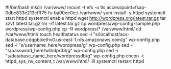 #!/bin/bash
mkdir /var/www/
mount -t efs -o tls,accesspoint=fsap-0dbc833e213cfff75 fs-ba90ee0e:/ /var/www/
yum install -y httpd 
systemctl start httpd
systemctl enable httpd
wget http://wordpress.org/latest.tar.gz
tar xzvf latest.tar.gz
rm -rf latest.tar.gz
cp wordpress/wp-config-sample.php wordpress/wp-config.php
cp -R wordpress/* /var/www/html/
cd /var/www/html/
touch healthstatus
sed -i "s/localhost/acs-database.cdqpbjkethv0.us-east-1.rds.amazonaws.com/g" wp-config.php 
sed -i "s/username_here/wordpress/g" wp-config.php 
sed -i "s/password_here/w0rdpr33/g" wp-config.php 
sed -i "s/database_name_here/wordpressdb/g" wp-config.php 
chcon -t httpd_sys_rw_content_t /var/www/html/ -R
systemctl restart httpd







